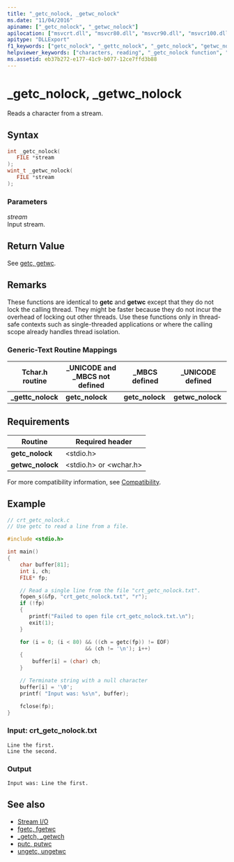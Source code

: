 ```yaml
---
title: "_getc_nolock, _getwc_nolock"
ms.date: "11/04/2016"
apiname: ["_getc_nolock", "_getwc_nolock"]
apilocation: ["msvcrt.dll", "msvcr80.dll", "msvcr90.dll", "msvcr100.dll", "msvcr100_clr0400.dll", "msvcr110.dll", "msvcr110_clr0400.dll", "msvcr120.dll", "msvcr120_clr0400.dll", "ucrtbase.dll", "api-ms-win-crt-stdio-l1-1-0.dll"]
apitype: "DLLExport"
f1_keywords: ["getc_nolock", "_gettc_nolock", "_getc_nolock", "getwc_nolock", "gettc_nolock", "_getwc_nolock"]
helpviewer_keywords: ["characters, reading", "_getc_nolock function", "_getwc_nolock function", "getwc_nolock function", "streams, reading characters from", "reading characters from streams", "getc_nolock function", "gettc_nolock function", "_gettc_nolock function"]
ms.assetid: eb37b272-e177-41c9-b077-12ce7ffd3b88
---
```

# _getc_nolock, _getwc_nolock

Reads a character from a stream.

## Syntax

```C
int _getc_nolock(
   FILE *stream
);
wint_t _getwc_nolock(
   FILE *stream
);
```

### Parameters

*stream*<br/>
Input stream.

## Return Value

See [getc, getwc](getc-getwc.md).

## Remarks

These functions are identical to **getc** and **getwc** except that they do not lock the calling thread. They might be faster because they do not incur the overhead of locking out other threads. Use these functions only in thread-safe contexts such as single-threaded applications or where the calling scope already handles thread isolation.

### Generic-Text Routine Mappings

|Tchar.h routine|_UNICODE and _MBCS not defined|_MBCS defined|_UNICODE defined|
|---------------------|--------------------------------------|--------------------|-----------------------|
|**_gettc_nolock**|**getc_nolock**|**getc_nolock**|**getwc_nolock**|

## Requirements

|Routine|Required header|
|-------------|---------------------|
|**getc_nolock**|\<stdio.h>|
|**getwc_nolock**|\<stdio.h> or \<wchar.h>|

For more compatibility information, see [Compatibility](../../c-runtime-library/compatibility.md).

## Example

```C
// crt_getc_nolock.c
// Use getc to read a line from a file.

#include <stdio.h>

int main()
{
    char buffer[81];
    int i, ch;
    FILE* fp;

    // Read a single line from the file "crt_getc_nolock.txt".
    fopen_s(&fp, "crt_getc_nolock.txt", "r");
    if (!fp)
    {
       printf("Failed to open file crt_getc_nolock.txt.\n");
       exit(1);
    }

    for (i = 0; (i < 80) && ((ch = getc(fp)) != EOF)
                         && (ch != '\n'); i++)
    {
        buffer[i] = (char) ch;
    }

    // Terminate string with a null character
    buffer[i] = '\0';
    printf( "Input was: %s\n", buffer);

    fclose(fp);
}
```

### Input: crt_getc_nolock.txt

```Input
Line the first.
Line the second.
```

### Output

```Output
Input was: Line the first.
```

## See also

- [Stream I/O](../../c-runtime-library/stream-i-o.md)
- [fgetc, fgetwc](fgetc-fgetwc.md)
- [_getch, _getwch](getch-getwch.md)
- [putc, putwc](putc-putwc.md)
- [ungetc, ungetwc](ungetc-ungetwc.md)
